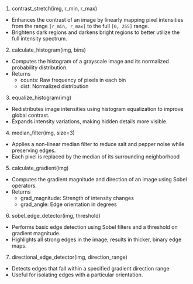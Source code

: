1. contrast_stretch(img, r_min, r_max)
- Enhances the contrast of an image by linearly mapping pixel intensities from the range `[r_min, r_max]` to the full `[0, 255]` range.
- Brightens dark regions and darkens bright regions to better utilize the full intensity spectrum.

2. calculate_histogram(img, bins)
- Computes the histogram of a grayscale image and its normalized probability distribution.
- Returns 
  - counts: Raw frequency of pixels in each bin  
  - dist: Normalized distribution

3. equalize_histogram(img)
- Redistributes image intensities using histogram equalization to improve global contrast.
- Expands intensity variations, making hidden details more visible.

4. median_filter(img, size=3)
- Applies a non-linear median filter to reduce salt and pepper noise while preserving edges.
- Each pixel is replaced by the median of its surrounding neighborhood

5. calculate_gradient(img)
- Computes the gradient magnitude and direction of an image using Sobel operators.
- Returns
  - grad_magnitude: Strength of intensity changes
  - grad_angle: Edge orientation in degrees

6. sobel_edge_detector(img, threshold)
- Performs basic edge detection using Sobel filters and a threshold on gradient magnitude.
- Highlights all strong edges in the image; results in thicker, binary edge maps.

7. directional_edge_detector(img, direction_range)
- Detects edges that fall within a specified gradient direction range
- Useful for isolating edges with a particular orientation.




